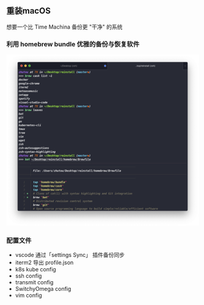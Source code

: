 ## 重装macOS
想要一个比 Time Machina 备份更 "干净" 的系统
### 利用 homebrew bundle 优雅的备份与恢复软件
![](mdPic/brewPic1.png)

### 配置文件
- vscode 通过「settings Sync」 插件备份同步
- iterm2 导出 profile.json
- k8s kube config
- ssh config
- transmit config
- SwitchyOmega config
- vim config
